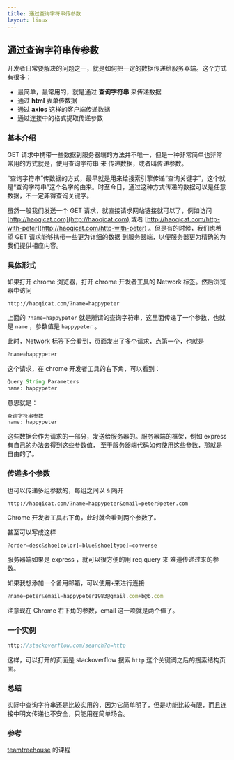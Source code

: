 ```yaml
---
title: 通过查询字符串传参数
layout: linux
---
```


## 通过查询字符串传参数

开发者日常要解决的问题之一，就是如何把一定的数据传递给服务器端。这个方式有很多：

- 最简单，最常用的，就是通过 **查询字符串** 来传递数据
- 通过 **html** 表单传数据
- 通过 **axios** 这样的客户端传递数据
- 通过连接中的格式提取传递参数

### 基本介绍

GET 请求中携带一些数据到服务器端的方法并不唯一，但是一种非常简单也非常常用的方式就是，使用查询字符串 来 传递数据，或者叫传递参数。

“查询字符串”传数据的方式，最早就是用来给搜索引擎传递“查询关键字”，这个就是“查询字符串”这个名字的由来。时至今日，通过这种方式传递的数据可以是任意数据，不一定非得查询关键字。

虽然一般我们发送一个 GET 请求，就直接请求网站链接就可以了，例如访问 [http://haoqicat.com](http://haoqicat.com) 或者 [http://haoqicat.com/http-with-peter](http://haoqicat.com/http-with-peter) 。但是有的时候，我们也希望 GET 请求能够携带一些更为详细的数据 到服务器端，以便服务器更为精确的为我们提供相应内容。

### 具体形式

如果打开 chrome 浏览器，打开 chrome 开发者工具的 Network 标签。然后浏览器中访问

```
http://haoqicat.com/?name=happypeter
```

上面的 `?name=happypeter` 就是所谓的查询字符串，这里面传递了一个参数，也就是 `name` ，参数值是 `happypeter` 。

此时，Network 标签下会看到，页面发出了多个请求，点第一个，也就是

```js
?name=happypeter
```

这个请求，在 chrome 开发者工具的右下角，可以看到：

```js
Query String Parameters
name: happypeter
```

意思就是：

```js
查询字符串参数
name: happypeter
```

这些数据会作为请求的一部分，发送给服务器的。服务器端的框架，例如 express 有自己的办法去得到这些参数值， 至于服务器端代码如何使用这些参数，那就是自由的了。

### 传递多个参数

也可以传递多组参数的，每组之间以 `&` 隔开

```
http://haoqicat.com/?name=happypeter&email=peter@peter.com
```

Chrome 开发者工具右下角，此时就会看到两个参数了。

甚至可以写成这样

```js
?order=desc&shoe[color]=blue&shoe[type]=converse
```

服务器端如果是 express ，就可以很方便的用 req.query 来 难道传递过来的参数。

如果我想添加一个备用邮箱，可以使用`+`来进行连接

```js
?name=peter&email=happypeter1983@gmail.com+b@b.com
```

注意现在 Chrome 右下角的参数，email 这一项就是两个值了。

### 一个实例

```js
http://stackoverflow.com/search?q=http
```

这样，可以打开的页面是 stackoverflow 搜索 `http` 这个关键词之后的搜索结构页面。

### 总结

实际中查询字符串还是比较实用的，因为它简单明了，但是功能比较有限，而且连接中明文传递也不安全，只能用在简单场合。

### 参考

[teamtreehouse](https://teamtreehouse.com/library/http-basics/introduction-to-http/sending-data-with-a-get-request) 的课程
